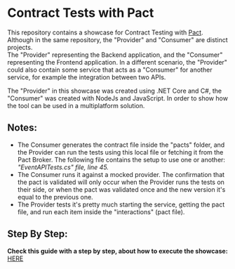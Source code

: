 # Contract Tests with Pact
This repository contains a showcase for Contract Testing with [Pact](https://pact.io/). Although in the same repository, the "Provider" and "Consumer" are distinct projects.  
The "Provider" representing the Backend application, and the "Consumer" representing the Frontend application. In a different scenario, the "Provider" could also contain some service that acts as a "Consumer" for another service, for example the integration between two APIs.  

The "Provider" in this showcase was created using .NET Core and C#, the "Consumer" was created with NodeJs and JavaScript. In order to show how the tool can be used in a multiplatform solution.

## Notes:
- The Consumer generates the contract file inside the "pacts" folder, and the Provider can run the tests using this local file or fetching it from the Pact Broker.
The following file contains the setup to use one or another:
*"EventAPITests.cs" file, line 45.*
- The Consumer runs it against a mocked provider. The confirmation that the pact is validated will only occur when the Provider runs the tests on their side, or when the pact was validated once and the new version it's equal to the previous one.
- The Provider tests it's pretty much starting the service, getting the pact file, and run each item inside the "interactions" (pact file).

## Step By Step:
**Check this guide with a step by step, about how to execute the showcase:** 
[HERE](./docs/executionGuide.md)
